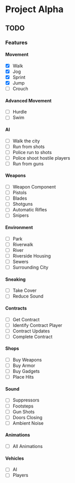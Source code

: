 # Project Alpha

## TODO

### Features

#### Movement
- [X] Walk
- [X] Jog
- [X] Sprint
- [X] Jump
- [ ] Crouch

#### Advanced Movement
- [ ] Hurdle
- [ ] Swim

#### AI
- [ ] Walk the city
- [ ] Run from shots
- [ ] Police run to shots
- [ ] Police shoot hostile players
- [ ] Run from guns

#### Weapons
- [ ] Weapon Component
- [ ] Pistols
- [ ] Blades
- [ ] Shotguns
- [ ] Automatic Rifles
- [ ] Snipers

#### Environment
- [ ] Park
- [ ] Riverwalk
- [ ] River
- [ ] Riverside Housing
- [ ] Sewers
- [ ] Surrounding City

#### Sneaking
- [ ] Take Cover
- [ ] Reduce Sound

#### Contracts
- [ ] Get Contract
- [ ] Identify Contract Player
- [ ] Contract Updates
- [ ] Complete Contract

#### Shops
- [ ] Buy Weapons
- [ ] Buy Armor
- [ ] Buy Gadgets
- [ ] Place Hits

#### Sound
- [ ] Suppressors
- [ ] Footsteps
- [ ] Gun Shots
- [ ] Doors Closing
- [ ] Ambient Noise

#### Animations
- [ ] All Animations

#### Vehicles
- [ ] AI
- [ ] Players